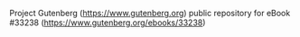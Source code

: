 Project Gutenberg (https://www.gutenberg.org) public repository for eBook #33238 (https://www.gutenberg.org/ebooks/33238)
